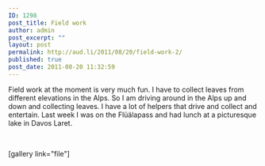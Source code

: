 ```yaml
---
ID: 1298
post_title: Field work
author: admin
post_excerpt: ""
layout: post
permalink: http://aud.li/2011/08/20/field-work-2/
published: true
post_date: 2011-08-20 11:32:59
---
```

Field work at the moment is very much fun. I have to collect leaves from different elevations in the Alps. So I am driving around in the Alps up and down and collecting leaves. I have a lot of helpers that drive and collect and entertain. Last week I was on the Flüälapass and had lunch at a picturesque lake in Davos Laret.

&nbsp;

[gallery link="file"]

&nbsp;